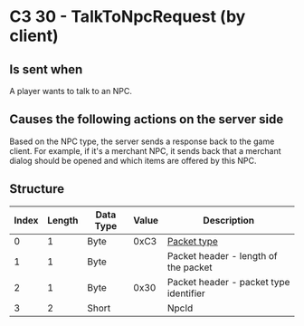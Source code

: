 # C3 30 - TalkToNpcRequest (by client)

## Is sent when

A player wants to talk to an NPC.

## Causes the following actions on the server side

Based on the NPC type, the server sends a response back to the game client. For example, if it's a merchant NPC, it sends back that a merchant dialog should be opened and which items are offered by this NPC.

## Structure

| Index | Length | Data Type | Value | Description |
|-------|--------|-----------|-------|-------------|
| 0 | 1 |   Byte   | 0xC3  | [Packet type](PacketTypes.md) |
| 1 | 1 |    Byte   |      | Packet header - length of the packet |
| 2 | 1 |    Byte   | 0x30  | Packet header - packet type identifier |
| 3 | 2 | Short |  | NpcId |